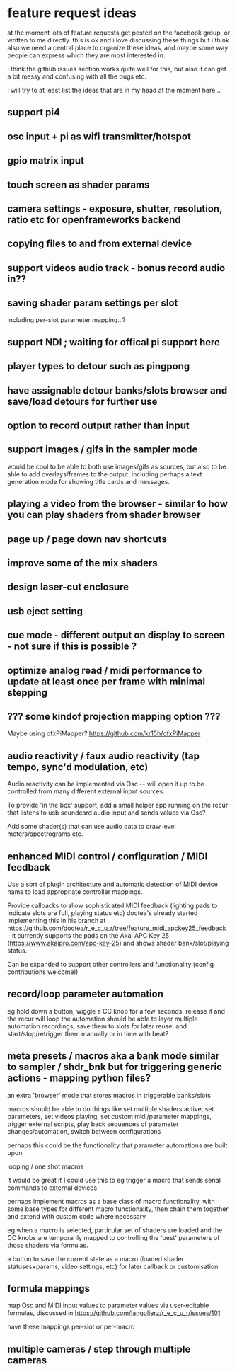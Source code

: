 # feature request ideas

at the moment lots of feature requests get posted on the facebook group, or written to me directly. this is ok and i love discussing these things but i think also we need a central place to organize these ideas, and maybe some way people can express which they are most interested in.

i think the github issues section works quite well for this, but also it can get a bit messy and confusing with all the bugs etc.

i will try to at least list the ideas that are in my head at the moment here...


## support pi4
## osc input + pi as wifi transmitter/hotspot
## gpio matrix input
## touch screen as shader params
## camera settings - exposure, shutter, resolution, ratio etc for openframeworks backend
## copying files to and from external device
## support videos audio track - bonus record audio in??
## saving shader param settings per slot
including per-slot parameter mapping...?
## support NDI ; waiting for offical pi support here
## player types to detour such as pingpong
## have assignable detour banks/slots browser and save/load detours for further use
## option to record output rather than input
## support images / gifs in the sampler mode
would be cool to be able to both use images/gifs as sources, but also to be able to add overlays/frames to the output.
including perhaps a text generation mode for showing title cards and messages.
## playing a video from the browser - similar to how you can play shaders from shader browser
## page up / page down nav shortcuts
## improve some of the mix shaders
## design laser-cut enclosure
## usb eject setting
## cue mode - different output on display to screen - not sure if this is possible ?
## optimize analog read / midi performance to update at least once per frame with minimal stepping
## ??? some kindof projection mapping option ???
Maybe using ofxPiMapper? https://github.com/kr15h/ofxPiMapper
## audio reactivity / faux audio reactivity (tap tempo, sync'd modulation, etc)
Audio reactivity can be implemented via Osc -- will open it up to be controlled from many different external input sources.

To provide 'in the box' support, add a small helper app running on the recur that listens to usb soundcard audio input and sends values via Osc?

Add some shader(s) that can use audio data to draw level meters/spectrograms etc.

## enhanced MIDI control / configuration / MIDI feedback
Use a sort of plugin architecture and automatic detection of MIDI device name to load appropriate controller mappings.

Provide callbacks to allow sophisticated MIDI feedback (lighting pads to indicate slots are full, playing status etc)
doctea's already started implementing this in his branch at https://github.com/doctea/r_e_c_u_r/tree/feature_midi_apckey25_feedback - it currently supports the pads on the Akai APC Key 25 (https://www.akaipro.com/apc-key-25) and shows shader bank/slot/playing status.

Can be expanded to support other controllers and functionality (config contributions welcome!)

## record/loop parameter automation
eg hold down a button, wiggle a CC knob for a few seconds, release it and the recur will loop the automation
should be able to layer multiple automation recordings, save them to slots for later reuse, and start/stop/retrigger them manually or in time with beat?
## meta presets / macros aka a bank mode similar to sampler / shdr_bnk but for triggering generic actions - mapping python files?
an extra 'browser' mode that stores macros in triggerable banks/slots

macros should be able to do things like set multiple shaders active, set parameters, set videos playing, set custom midi/parameter mappings, trigger external scripts, play back sequences of parameter changes/automation, switch between configurations

perhaps this could be the functionality that parameter automations are built upon

looping / one shot macros

it would be great if I could use this to eg trigger a macro that sends serial commands to external devices

perhaps implement macros as a base class of macro functionality, with some base types for different macro functionality, then chain them together and extend with custom code where necessary

eg when a macro is selected, particular set of shaders are loaded and the CC knobs are temporarily mapped to controlling the 'best' parameters of those shaders via formulas.  

a button to save the current state as a macro (loaded shader statuses+params, video settings, etc) for later callback or customisation

## formula mappings
map Osc and MIDI input values to parameter values via user-editable formulas, discussed in https://github.com/langolierz/r_e_c_u_r/issues/101

have these mappings per-slot or per-macro
## multiple cameras / step through multiple cameras